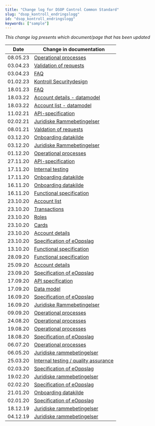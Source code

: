 ```yaml
---
title: "Change log for DSOP Control Common Standard"
slug: "dsop_kontroll_endringslogg"
id: "dsop_kontroll_endringslogg"
keywords: ["sample"]
---
```


*This change log presents which document/page that has been updated*

| Date     | Change in documentation                                                                                                                |
|----------|----------------------------------------------------------------------------------------------------------------------------------------|
| 08.05.23 | [Operational processes](https:/dokumentasjon.dsop.no/dsop_kontroll_operational_processes.html#change-log)            |
| 03.04.23 | [Validation of requests](https:/dokumentasjon.dsop.no/dsop_kontroll_validation.html#change-log-pilot-project-period) |
| 03.04.23 | [FAQ](https:/dokumentasjon.dsop.no/dsop_kontroll_faq.html#access-token-from-maskinporten)                            |
| 01.02.23 | [Kontroll Securitydesign](https:/dokumentasjon.dsop.no/dsop_kontroll_sikkerhetslosning.html)                         |
| 18.01.23 | [FAQ](https:/dokumentasjon.dsop.no/dsop_kontroll_faq.html#anonymisering-av-testdata)                                 |
| 18.03.22 | [Account details - datamodel](https:/dokumentasjon.dsop.no/dsop_kontroll_apiaccountdetails.html#change-log)          |
| 18.03.22 | [Account list - datamodel](https:/dokumentasjon.dsop.no/dsop_kontroll_apiaccountlist#change-log)                     |
| 11.02.21 | [API-specification](https:/dokumentasjon.dsop.no/dsop_kontroll_api_specification.html#change-log)                    |
| 02.02.21 | [Juridiske Rammebetingelser](https:/dokumentasjon.dsop.no/dsop_kontroll_juridisk.html#endringslogg)                  |
| 08.01.21 | [Valdation of requests](https:/dokumentasjon.dsop.no/dsop_kontroll_validation.html)                                  |
| 03.12.20 | [Onboarding datakilde](https:/dokumentasjon.dsop.no/dsop_kontroll_onboarding_datakilde.html#endringslogg)            |
| 03.12.20 | [Juridiske Rammebetingelser](https:/dokumentasjon.dsop.no/dsop_kontroll_juridisk.html#endringslogg)                  |
| 01.12.20 | [Operational processes](https:/dokumentasjon.dsop.no/dsop_kontroll_operational_processes.html#change-log)            |
| 27.11.20 | [API-specification](https:/dokumentasjon.dsop.no/dsop_kontroll_api_specification.html#change-log)                    |
| 17.11.20 | [Internal testing](https:/dokumentasjon.dsop.no/dsop_kontroll_test.html#change-log)                                  |
| 17.11.20 | [Onboarding datakilde](https:/dokumentasjon.dsop.no/dsop_kontroll_onboarding_datakilde.html#endringslogg)            |
| 16.11.20 | [Onboarding datakilde](https:/dokumentasjon.dsop.no/dsop_kontroll_onboarding_datakilde.html#endringslogg)            |
| 16.11.20 | [Functional specification](https:/dokumentasjon.dsop.no/dsop_kontroll_functionalspecification.html#change-log)       |
| 23.10.20 | [Account list](https:/dokumentasjon.dsop.no/dsop_kontroll_apiaccountlist.html)                                       |
| 23.10.20 | [Transactions](https:/dokumentasjon.dsop.no/dsop_kontroll_apitransactions.html)                                      |
| 23.10.20 | [Roles](https:/dokumentasjon.dsop.no/dsop_kontroll_apiroles.html)                                                    |
| 23.10.20 | [Cards](https:/dokumentasjon.dsop.no/dsop_kontroll_apicards.html)                                                    |
| 23.10.20 | [Account details](https:/dokumentasjon.dsop.no/dsop_kontroll_apiaccountdetails)                                      |
| 23.10.20 | [Specification of eOppslag](https:/dokumentasjon.dsop.no/dsop_kontroll_specification_of_eoppslag.html#change-log)    |
| 13.10.20 | [Functional specification](https:/dokumentasjon.dsop.no/dsop_kontroll_functionalspecification.html#change-log)       |
| 28.09.20 | [Functional specification](https:/dokumentasjon.dsop.no/dsop_kontroll_functionalspecification.html#change-log)       |
| 25.09.20 | [Account details](https:/dokumentasjon.dsop.no/dsop_kontroll_apiaccountdetails)                                      |
| 23.09.20 | [Specification of eOppslag](https:/dokumentasjon.dsop.no/dsop_kontroll_specification_of_eoppslag.html#change-log)    |
| 17.09.20 | [API specification](https:/dokumentasjon.dsop.no/dsop_kontroll_api_specification.html#change-log)                    |
| 17.09.20 | [Data model](https:/dokumentasjon.dsop.no/dsop_kontroll_datamodel.html#change-log)                                   |
| 16.09.20 | [Specification of eOppslag](https:/dokumentasjon.dsop.no/dsop_kontroll_specification_of_eoppslag.html#change-log)    |
| 16.09.20 | [Juridiske Rammebetingelser](https:/dokumentasjon.dsop.no/dsop_kontroll_juridisk.html#endringslogg)                  |
| 09.09.20 | [Operational processes](https:/dokumentasjon.dsop.no/dsop_kontroll_operational_processes.html#change-log)            |
| 24.08.20 | [Operational processes](https:/dokumentasjon.dsop.no/dsop_kontroll_operational_processes.html#change-log)            |
| 19.08.20 | [Operational processes](https:/dokumentasjon.dsop.no/dsop_kontroll_operational_processes.html#change-log)            |
| 18.08.20 | [Specification of eOppslag](https:/dokumentasjon.dsop.no/dsop_kontroll_specification_of_eoppslag.html#change-log)    |
| 06.07.20 | [Operational processes](https:/dokumentasjon.dsop.no/dsop_kontroll_operational_processes.html)                       |
| 06.05.20 | [Juridiske rammebetingelser](https:/dokumentasjon.dsop.no/dsop_kontroll_juridisk.html#endringslogg)                  |
| 25.03.20 | [Internal testing / quality assurance](https:/dokumentasjon.dsop.no/dsop_kontroll_test.html)                         |
| 02.03.20 | [Specification of eOppslag](https:/dokumentasjon.dsop.no/dsop_kontroll_specification_of_eoppslag.html#change-log)    |
| 19.02.20 | [Juridiske rammebetingelser](https:/dokumentasjon.dsop.no/dsop_kontroll_juridisk.html#endringslogg)                  |
| 02.02.20 | [Specification of eOppslag](https:/dokumentasjon.dsop.no/dsop_kontroll_specification_of_eoppslag.html#change-log)    |
| 21.01.20 | [Onboarding datakilde](https:/dokumentasjon.dsop.no/dsop_kontroll_onboarding_datakilde.html#endringslogg)            |
| 02.01.20 | [Specification of eOppslag](https:/dokumentasjon.dsop.no/dsop_kontroll_specification_of_eoppslag.html#change-log)    |
| 18.12.19 | [Juridiske rammebetingelser](https:/dokumentasjon.dsop.no/dsop_kontroll_juridisk.html#endringslogg)                  |
| 04.12.19 | [Juridiske rammebetingelser](https:/dokumentasjon.dsop.no/dsop_kontroll_juridisk.html#endringslogg)                  |

